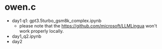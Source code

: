 # owen.c
- day1 q1: gpt3.5turbo_gsm8k_complex.ipynb
  - please note that the https://github.com/microsoft/LLMLingua won't work properly locally.
- day1_q2.ipynb
- day2
